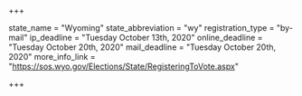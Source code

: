 +++

state_name = "Wyoming"
state_abbreviation = "wy"
registration_type = "by-mail"
ip_deadline = "Tuesday October 13th, 2020"
online_deadline = "Tuesday October 20th, 2020"
mail_deadline = "Tuesday October 20th, 2020"
more_info_link = "https://sos.wyo.gov/Elections/State/RegisteringToVote.aspx"

+++